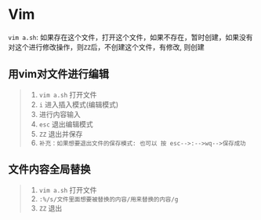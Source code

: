 # Vim


`vim a.sh`: 如果存在这个文件，打开这个文件，如果不存在，暂时创建，如果没有对这个进行修改操作，则`ZZ`后，不创建这个文件，有修改, 则创建

## 用vim对文件进行编辑
>1. `vim a.sh` 打开文件
>2. `i` 进入插入模式(编辑模式)
>3. 进行内容输入
>4. `esc` 退出编辑模式
>5. `ZZ` 退出并保存
>6. `补充：如果想要退出文件的保存模式: 也可以 按 esc-->:-->wq-->保存成功`

## 文件内容全局替换
>1. `vim a.sh` 打开文件
>2. `:%/s/文件里面想要被替换的内容/用来替换的内容/g`
>3. `ZZ` 退出
